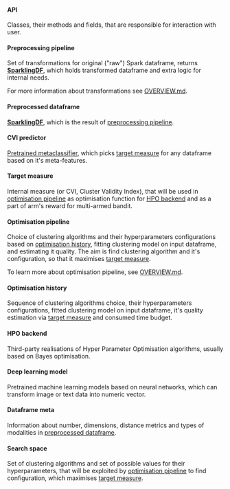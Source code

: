 #### API

Classes, their methods and fields, that are responsible for interaction with user.

#### Preprocessing pipeline

Set of transformations for original ("raw") Spark dataframe, returns **[SparklingDF](../sparkling/data/dataframe.py)**,
which holds transformed dataframe and extra logic for internal needs.

For more information about transformations see [OVERVIEW.md](OVERVIEW.md#preprocessing-pipeline).

#### Preprocessed dataframe

**[SparklingDF](../sparkling/data/dataframe.py)**, which is the 
result of [preprocessing pipeline](#preprocessing-pipeline).

#### CVI predictor

[Pretrained metaclassifier](../sparkling/meta/cvi_predictor.pkl), which picks 
[target measure](#target-measure) for any dataframe based on it's meta-features.

#### Target measure

Internal measure (or CVI, Cluster Validity Index), that will be used in 
[optimisation pipeline](#optimisation-pipeline) as optimisation function for [HPO backend](#hpo-backend)
and as a part of arm's reward for multi-armed bandit.

#### Optimisation pipeline

Choice of clustering algorithms and their hyperparameters configurations based on 
[optimisation history](#optimisation-history), fitting clustering model on input dataframe,
and estimating it quality. The aim is find clustering algorithm and it's configuration,
so that it maximises [target measure](#target-measure).

To learn more about optimisation pipeline, see [OVERVIEW.md](OVERVIEW.md#optimisation-pipeline).

#### Optimisation history

Sequence of clustering algorithms choice, their hyperparameters configurations, fitted clustering model 
on input dataframe, it's quality estimation via [target measure](#target-measure) and consumed time budget.

#### HPO backend

Third-party realisations of Hyper Parameter Optimisation algorithms, usually based on Bayes optimisation.

#### Deep learning model

Pretrained machine learning models based on neural networks, which can transform image or text data into numeric vector.

#### Dataframe meta

Information about number, dimensions, distance metrics and types of 
modalities in [preprocessed dataframe](#preprocessed-dataframe).

#### Search space

Set of clustering algorithms and set of possible values for their hyperparameters, that will be exploited by
[optimisation pipeline](#optimisation-pipeline) to find configuration, which maximises [target measure](#target-measure).
